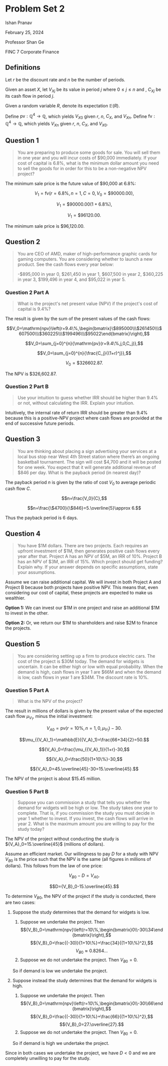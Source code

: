 # Problem Set 2

Ishan Pranav

February 25, 2024

Professor Shan Ge

FINC 7 Corporate Finance

## Definitions

Let $r$ be the discount rate and $n$ be the number of periods.

Given an asset $X$, let ${V_X}_j$ be its value in period $j$ where $0\leq j\leq
n$ and , ${C_X}_j$ be its cash flow in period $j$.

Given a random variable $R$, denote its expectation $\mathbb{E}(R)$.

Define $\mathrm{pv}:\mathbb{Q}^4\to\mathbb{Q}$, which yields ${V_X}_0$ given
$r$, $n$, $C_X$, and ${V_X}_n$. Define $\mathrm{fv}:\mathbb{Q}^4\to\mathbb{Q}$,
which yields ${V_X}_n$ given $r$, $n$, $C_X$, and ${V_X}_0$.

## Question 1

> You are preparing to produce some goods for sale. You will sell them in one
> year and you will incur costs of \$90,000 immediately. If your cost of capital
> is 6.8\%, what is the minimum dollar amount you need to sell the goods for in
> order for this to be a non-negative NPV project?

The minimum sale price is the future value of \$90,000 at 6.8\%:

$$V_1=\mathrm{fv}(r=6.8\%,n=1,C=0,V_0=\$90000.00),$$

$$V_1=\$90000.00(1+6.8\%),$$

$$V_1=\$96120.00.$$

The minimum sale price is \$96,120.00.

## Question 2

> You are CEO of AMD, maker of high-performance graphic cards for gaming
> computers. You are considering whether to launch a new product. See the cash
> flows every year below:
>
> -\$895,000 in year 0, \$261,450 in year 1, \$607,500 in year 2, \$360,225 in
> year 3, \$199,496 in year 4, and \$95,022 in year 5.

### Question 2 Part A

> What is the project's net present value (NPV) if the project's cost of capital
> is 9.4\%?

The result is given by the sum of the present values of the cash flows:

$$V_0=\mathrm{npv}\left(r=9.4\%,\begin{bmatrix}\$895000\\\$261450\\\$607500\\\$360225\\\$199496\\\$95022\end{bmatrix}\right),$$

$$V_0=\sum_{j=0}^{n}{\mathrm{pv}(r=9.4\%,j,0,C_j)},$$

$$V_0=\sum_{j=0}^{n}{\frac{C_j}{(1+r)^j}},$$

$$V_0=\$326602.87.$$

The NPV is \$326,602.87.

### Question 2 Part B

> Use your intuition to guess whether IRR should be higher than 9.4% or not,
> without calculating the IRR. Explain your intuition.

Intuitively, the internal rate of return IRR should be greater than 9.4\%
because this is a positive-NPV project where cash flows are provided at the end
of successive future periods.

## Question 3

> You are thinking about placing a sign advertising your services at a local bus
> stop near West 4th Street station where there’s an ongoing basketball
> tournament. The sign will cost \$4,700 and it will be posted for one week. You
> expect that it will generate additional revenue of \$846 per day. What is the
> payback period (in nearest day)?

The payback period $n$ is given by the ratio of cost $V_0$ to average periodic
cash flow $C$.

$$n=\frac{V_0}{C},$$

$$n=\frac{\$4700}{\$846}=5.\overline{5}\approx 6.$$

Thus the payback period is 6 days.

## Question 4

> You have \$1M dollars. There are two projects. Each requires an upfront
> investment of \$1M, then generates positive cash flows every year after that.
> Project A has an NPV of \$5M, an IRR of 10\%. Project B has an NPV of \$3M, an
> IRR of 15\%. Which project should get funding? Explain why. If your answer
> depends on specific assumptions, state your assumptions.

Assume we can raise additional capital. We will invest in both Project A and
Project B because both projects have positive NPV. This means that, even
considering our cost of capital, these projects are expected to make us
wealthier.

**Option 1:** We can invest our \$1M in one project and raise an additional \$1M
to invest in the other.

**Option 2:** Or, we return our \$1M to shareholders and raise \$2M to finance
the projects.

## Question 5

> You are considering setting up a firm to produce electric cars. The cost of
> the project is \$30M today. The demand for widgets is uncertain. It can be
> either high or low with equal probability. When the demand is high, cash flows
> in year 1 are \$66M and when the demand is low, cash flows in year 1 are
> \$34M. The discount rate is 10\%.

### Question 5 Part A

> What is the NPV of the project?

The result in millions of dollars is given by the present value of the expected
cash flow $\mu_{V_1}$, minus the initial investment:

$${V_A}_0=\mathrm{pv}(r=10\%,n=1,0,\mu_{V_1})-30.$$

$$\mu_{{V_A}_1}=\mathbb{E}({V_A}_1)=\frac{66+34}{2}=50.$$

$${V_A}_0=\frac{\mu_{{V_A}_1}}{1+r}-30,$$

$${V_A}_0=\frac{50}{1+10\%}-30,$$

$${V_A}_0=45.\overline{45}-30=15.\overline{45}.$$

The NPV of the project is about $15.45 million.

### Question 5 Part B

> Suppose you can commission a study that tells you whether the demand for
> widgets will be high or low. The study takes one year to complete. That is, if
> you commission the study you must decide in year 1 whether to invest. If you
> invest, the cash flows will arrive in year 2. What is the maximum amount you
> are willing to pay for the study today?

The NPV of the project without conducting the study is
${V_A}_0=15.\overline{45}$ (millions of dollars).

Assume an efficient market. Our willingness to pay $D$ for a study with NPV
${V_B}_0$ is the price such that the NPV is the same (all figures in millions of
dollars). This follows from the law of one price:

$${V_B}_0-D={V_A}_0.$$

$$D={V_B}_0-15.\overline{45}.$$

To determine ${V_B}_0$, the NPV of the project if the study is conducted, there
are two cases:

1. Suppose the study determines that the demand for widgets is low.

   1. Suppose we undertake the project. Then
   $${V_B}_0=\mathrm{npv}\left(r=10\%,\begin{bmatrix}0\\-30\\34\end{bmatrix}\right),$$
   $${V_B}_0=\frac{(-30)}{1+10\%}+\frac{34}{(1+10\%)^2},$$
   $${V_B}_0\approx 0.8264\dots$$
   2. Suppose we do not undertake the project. Then ${V_B}_0=0.$

   So if demand is low we undertake the project.

2. Suppose instead the study determines that the demand for widgets is high.

    1. Suppose we undertake the project. Then
    $${V_B}_0=\mathrm{npv}\left(r=10\%,\begin{bmatrix}0\\-30\\66\end{bmatrix}\right),$$
    $${V_B}_0=\frac{(-30)}{1+10\%}+\frac{66}{(1+10\%)^2},$$
    $${V_B}_0=27.\overline{27}.$$
    2. Suppose we do not undertake the project. Then ${V_B}_0=0.$

    So if demand is high we undertake the project.

Since in both cases we undertake the project, we have $D<0$ and we are
completely unwilling to pay for the study.

